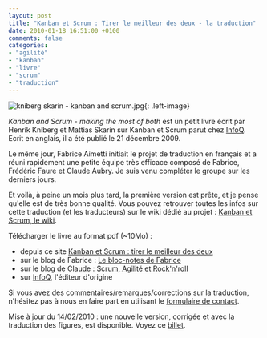 ```yaml
---
layout: post
title: "Kanban et Scrum : Tirer le meilleur des deux - la traduction"
date: 2010-01-18 16:51:00 +0100
comments: false
categories: 
- "agilité"
- "kanban"
- "livre"
- "scrum"
- "traduction"
---
```

![kniberg skarin - kanban and scrum.jpg](https://blog-img.crafting-labs.fr/couverture/.kniberg_skarin_-_kanban_and_scrum_s.jpg){: .left-image}

*Kanban and Scrum - making the most of both* est un petit livre écrit par Henrik Kniberg et Mattias Skarin sur Kanban et Scrum parut chez [InfoQ](http://www.infoq.com/minibooks/kanban-scrum-minibook). Ecrit en anglais, il a été publié le 21 décembre 2009.

Le même jour, Fabrice Aimetti initiait le projet de traduction en français et a réuni rapidement une petite équipe très efficace composé de Fabrice, Frédéric Faure et Claude Aubry. Je suis venu compléter le groupe sur les derniers jours.

Et voilà, à peine un mois plus tard, la première version est prête, et je pense qu'elle est de très bonne qualité.
Vous pouvez retrouver toutes les infos sur cette traduction (et les traducteurs) sur le wiki dédié au projet : [Kanban et Scrum, le wiki](http://www.fabrice-aimetti.fr/dokuwiki/doku.php/start).


Télécharger le livre au format pdf (~10Mo) :

* depuis ce site [Kanban et Scrum : tirer le meilleur des deux](http://bit.ly/8MgJn6)
* sur le blog de Fabrice : [Le bloc-notes de Fabrice ]( http://www.fabrice-aimetti.fr/index.php?post/2010/01/18/Kanban-et-Scrum-en-francais)
* sur le blog de Claude : [Scrum, Agilité et Rock'n'roll](http://www.aubryconseil.com/post/Le-mini-livre-Scrum-et-Kanban-en-francais)
* sur [InfoQ](http://www.infoq.com/minibooks/kanban-scrum-minibook), l'éditeur d'origine

Si vous avez des commentaires/remarques/corrections sur la traduction, n'hésitez pas à nous en faire part en utilisant le [formulaire de contact](http://antoine.vernois.net/index.php?contact).

Mise à jour du 14/02/2010 : une nouvelle version, corrigée et avec la traduction des figures, est disponible. Voyez ce [billet](/index.php?post/2010/02/14/Kanban-et-Scrum-%3A-Tirer-le-meilleur-des-deux-les-figures-en-fran%C3%A7ais.).


